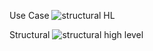 Use Case
![structural HL](https://user-images.githubusercontent.com/66769668/153698588-05a19712-a64a-4373-a896-625f3811ab07.png)

Structural ![structural high level](https://user-images.githubusercontent.com/66769668/153698586-60668fab-a6c0-431b-ac7f-4d27356a205f.png)

